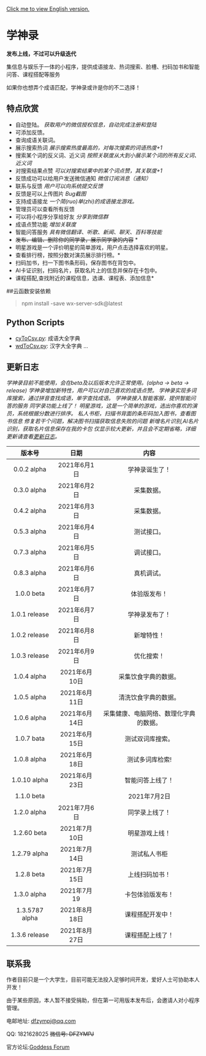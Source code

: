 [Click me to view English version.](en.readme.md)

# 学神录 #

**发布上线，不过可以升级迭代**

集信息与娱乐于一体的小程序，提供成语接龙、热词搜索、脸槽、扫码加书和智能问答、课程搭配等服务

如果你也想弄个成语匹配，学神录或许是你的不二选择！

## 特点欣赏 ##

* 自动登陆。 *获取用户的微信授权信息，自动完成注册和登陆*
* 可添加反馈。
* 查询成语关联词。
* 展示搜索热词 *展示搜索热度最高的，对每次搜索的词语热度+1*
* 搜索某个词的反义词、近义词 *按照关联度从大到小展示某个词的所有反义词、近义词*
* 对搜索结果点赞 *可以对搜索结果中的某个词点赞，其关联度+1*
* 反馈成功可以给用户发送微信通知 *微信订阅消息（通知）*
* 联系与反馈 *用户可以向系统提交反馈*
* 反馈是可以上传图片 *Bug截图*
* 支持成语接龙 *一个简(ruo)单(zhi)的成语接龙游戏。*
* 管理员可以查看所有反馈
* 可以将小程序分享给好友 *分享到微信群*
* 成语点赞功能 *增加关联度*
* 智能问答服务 *具有微信翻译、听歌、新闻、聊天、百科等技能*
* <del>发布、编辑、删除你的同学录，展示同学录的内容</del> *
* 明星游戏是一个评价明星的简单游戏，用户点击选择喜欢的明星。
* 查看排行榜，按照分数对演员展示排行榜。*
* 扫码加书，扫一下图书条形码，保存图书在背包中。
* AI卡证识别，扫码名片，获取名片上的信息并保存在卡包中。
* 课程搭配,查找附近的课程信息，选课、课程表、添加信息*

##云函数安装依赖

> npm install -save wx-server-sdk@latest

## Python Scripts
- [cyToCsv.py](./爬虫/cyToCsv.py): 成语大全字典
- [wdToCsv.py](./爬虫/wdToCsv.py): 汉字大全字典
...

## 更新日志 ##

*学神录目前不能使用，会在beta及以后版本允许正常使用。(alpha -> beta -> release)*
*学神录增加新特性，用户可以对自己喜欢的成语点赞。*
*学神录实现多词库搜索，通过拼音查找成语，单字查找成语。*
*学神录接入智能客服，提供智能问答的服务*
*同学录功能上线了！* 
*明星游戏，这是一个简单的游戏，选出你喜欢的演员，系统根据分数进行排序。*
*私人书柜，扫描书背面的条形码加入图书，查看图书信息*
*修复若干个问题，解决图书扫描获取信息失败的问题*
*新增名片识别,AI名片识别，获取名片信息保存在我的卡包*
*仅显示较大更新，并且会不定期省略，详细更新请查看[更新日志](logs.md)。*


版本号 | 日期 | 内容
:---: | :---: | :---:
0.0.2 alpha | 2021年6月1日 | 学神录诞生了！
0.3.0 alpha | 2021年6月2日 | 采集数据。
0.4.2 alpha | 2021年6月3日 | 采集数据。
0.5.3 alpha | 2021年6月4日 | 测试接口。
0.7.3 alpha | 2021年6月5日 | 调试接口。
0.8.3 alpha | 2021年6月6日 | 真机调试。
1.0.0 beta | 2021年6月7日 | 体验版发布！
1.0.1 release | 2021年6月7日 | 学神录发布了！
1.0.2 release | 2021年6月8日 | 新增特性！
1.0.3 release | 2021年6月9日 | 优化搜索！
1.0.4 alpha | 2021年6月10日| 采集饮食字典的数据。
1.0.5 alpha | 2021年6月11日| 清洗饮食字典的数据。
1.0.6 alpha | 2021年6月14日| 采集健康、电脑网络、数理化字典的数据。
1.0.7 bata |  2021年6月15日| 测试双词库搜索。
1.0.8 alpha| 2021年6月18日| 测试多词库检索!
1.0.10 alpha|2021年6月23日| 智能问答上线了！
1.1.0 beta| |2021年7月2日| 周周看开发中!
1.2.0 alpha|2021年7月6日|同学录上线了！
1.2.60 beta|2021年7月10日|明星游戏上线！
1.2.79 alpha | 2021年7月14日|测试私人书柜
1.2.8 beta | 2021年7月15日|上线扫码加书！
1.3.0 alpha| 2021年7月19|卡包体验版发布！
1.3.5787 alpha|2021年8月18日|课程搭配开发中！
1.3.6 release|2021年8月27日|课程搭配上线了！

## 联系我 ##

作者目前只是一个大学生，目前可能无法投入足够时间开发，爱好人士可协助本人开发！

由于某些原因，本人暂不接受捐助，但在第一可用版本发布后，会邀请人对小程序管理。

电邮地址: [dfzympj@qq.com](mailto:dfzympj@qq.com)

QQ: 1821628025  <del>微信号: DFZYMPJ</del>

官方论坛:[Goddess Forum](http://thegoddessforum.com)
